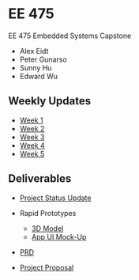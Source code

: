 # EE 475

EE 475 Embedded Systems Capstone

* Alex Eidt
* Peter Gunarso
* Sunny Hu
* Edward Wu


## Weekly Updates
* [Week 1](weekly_update/week1.md)
* [Week 2](weekly_update/week2.md)
* [Week 3](weekly_update/week3.md)
* [Week 4](weekly_update/week4.md)
* [Week 5](weekly_update/week5.md)


## Deliverables

* [Project Status Update](https://docs.google.com/presentation/d/16Bb-tAvqRhDA4DYQsEwbTX6xdlSc95PNFWBloF_YF-o/edit?usp=sharing)

* Rapid Prototypes
    * [3D Model](https://cad.onshape.com/documents/08cac49aa25d3ed912392922/w/437bd6398aacd30679a72fc3/e/4a10e9d8844c9b01d6b99d25?renderMode=0&uiState=617337ef3927ac5d189e829a)
    * [App UI Mock-Up](https://www.figma.com/proto/iVGx4vgKLAvFz49OYhs8xk/UI-Mockup?node-id=6%3A6&scaling=scale-down&page-id=0%3A1&starting-point-node-id=6%3A6)

* [PRD](https://docs.google.com/document/d/1YGltKWX7_WcPJj4181drKQ-ST4nScgyZTBDILL6FrCI/edit?usp=sharing)

* [Project Proposal](https://docs.google.com/presentation/d/1L0yTmtHj2N49Bc62OJ8emHn7ki1uWSqm6XyPh2wC9JU/edit?usp=sharing)
